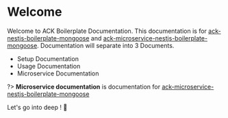 # Welcome

Welcome to ACK Boilerplate Documentation. This documentation is for [ack-nestjs-boilerplate-mongoose][ack-repo] and [ack-microservice-nestjs-boilerplate-mongoose][ack-microservice-repo]. Documentation will separate into 3 Documents.

- Setup Documentation
- Usage Documentation
- Microservice Documentation

?> **Microservice documentation** is documentation for [ack-microservice-nestjs-boilerplate-mongoose][ack-microservice-repo]

Let's go into deep ! 🚀

<button-jump-to name="Jumpt= To Overview" link="/#/overview"></button-jump-to>

<!-- Repo LINKS -->

[ack-repo]: https://github.com/andrechristikan/ack-nestjs-boilerplate-mongoose
[ack-microservice-repo]: https://github.com/andrechristikan/ack-microservice-nestjs-mongoose